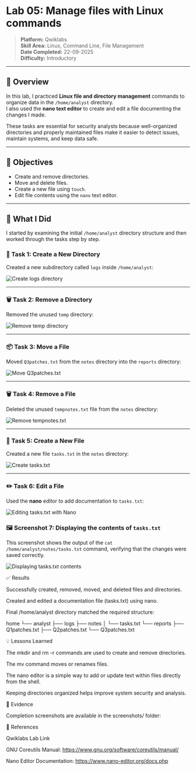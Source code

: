 # Lab 05: Manage files with Linux commands

> **Platform:** Qwiklabs  
> **Skill Area:** Linux, Command Line, File Management  
> **Date Completed:** 22-09-2025  
> **Difficulty:** Introductory  

---

## 📝 Overview
In this lab, I practiced **Linux file and directory management** commands to organize data in the `/home/analyst` directory.  
I also used the **nano text editor** to create and edit a file documenting the changes I made.  

These tasks are essential for security analysts because well-organized directories and properly maintained files make it easier to detect issues, maintain systems, and keep data safe.  

---

## 🎯 Objectives
- Create and remove directories.  
- Move and delete files.  
- Create a new file using `touch`.  
- Edit file contents using the `nano` text editor.  

---

## 🚀 What I Did

I started by examining the initial `/home/analyst` directory structure and then worked through the tasks step by step.

### 📂 Task 1: Create a New Directory
Created a new subdirectory called `logs` inside `/home/analyst`:  

![Create logs directory](screenshots/01_create_logs.png)

---

### 🗑️ Task 2: Remove a Directory
Removed the unused `temp` directory:  

![Remove temp directory](screenshots/02_remove_temp.png)

---

### 📦 Task 3: Move a File
Moved `Q3patches.txt` from the `notes` directory into the `reports` directory:  

![Move Q3patches.txt](screenshots/03_move_q3.png)

---

### 🗑️ Task 4: Remove a File
Deleted the unused `tempnotes.txt` file from the `notes` directory:  

![Remove tempnotes.txt](screenshots/04_remove_tempnotes.png)

---

### 📝 Task 5: Create a New File
Created a new file `tasks.txt` in the `notes` directory:  

![Create tasks.txt](screenshots/05_create_tasks.png)

---

### ✏️ Task 6: Edit a File
Used the **nano** editor to add documentation to `tasks.txt`:  

![Editing tasks.txt with Nano](screenshots/06_edit_tasks.png)  
 
### 🖼️ Screenshot 7: Displaying the contents of `tasks.txt`
This screenshot shows the output of the `cat /home/analyst/notes/tasks.txt` command, verifying that the changes were saved correctly.  

![Displaying tasks.txt contents](screenshots/07_display_tasks.png)  

✅ Results

Successfully created, removed, moved, and deleted files and directories.

Created and edited a documentation file (tasks.txt) using nano.

Final /home/analyst directory matched the required structure:

home
└── analyst
    ├── logs
    ├── notes
    │   └── tasks.txt
    └── reports
        ├── Q1patches.txt
        ├── Q2patches.txt
        └── Q3patches.txt

💡 Lessons Learned

The mkdir and rm -r commands are used to create and remove directories.

The mv command moves or renames files.

The nano editor is a simple way to add or update text within files directly from the shell.

Keeping directories organized helps improve system security and analysis.

📜 Evidence

Completion screenshots are available in the screenshots/ folder:

🔗 References

Qwiklabs Lab Link

GNU Coreutils Manual: https://www.gnu.org/software/coreutils/manual/

Nano Editor Documentation: https://www.nano-editor.org/docs.php
